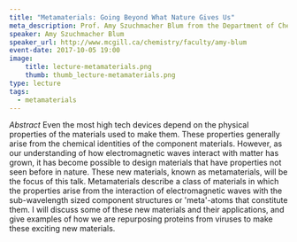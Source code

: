 ```yaml
---
title: "Metamaterials: Going Beyond What Nature Gives Us"
meta_description: Prof. Amy Szuchmacher Blum from the Department of Chemistry at McGill University will talk about her research on metamaterials. We will learn about the applications of metamaterials and examples of how the Blum group are repurposing proteins from viruses to make these exciting new materials.
speaker: Amy Szuchmacher Blum 
speaker_url: http://www.mcgill.ca/chemistry/faculty/amy-blum
event-date: 2017-10-05 19:00
image:
    title: lecture-metamaterials.png
    thumb: thumb_lecture-metamaterials.png
type: lecture
tags:
  - metamaterials
---
```

*Abstract*
Even the most high tech devices depend on the physical properties of the materials used to make them. These properties generally arise from the chemical identities of the component materials. However, as our understanding of how electromagnetic waves interact with matter has grown, it has become possible to design materials that have properties not seen before in nature. These new materials, known as metamaterials, will be the focus of this talk. Metamaterials describe a class of materials in which the properties arise from the interaction of electromagnetic waves with the sub-wavelength sized component structures or 'meta'-atoms that constitute them. I will discuss some of these new materials and their applications, and give examples of how we are repurposing proteins from viruses to make these exciting new materials.
